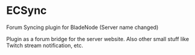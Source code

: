ECSync
======

Forum Syncing plugin for BladeNode
(Server name changed)

Plugin as a forum bridge for the server website. Also other small stuff like Twitch stream notification, etc.
